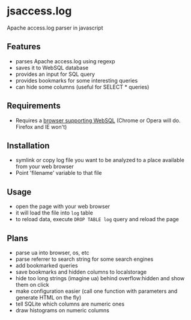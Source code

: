 jsaccess.log
============

Apache access.log parser in javascript

Features
--------

- parses Apache access.log using regexp
- saves it to WebSQL database
- provides an input for SQL query
- provides bookmarks for some interesting queries
- can hide some columns (useful for SELECT * queries)

Requirements
------------

* Requires a [browser supporting WebSQL](http://caniuse.com/sql-storage)
(Chrome or Opera will do. Firefox and IE won't)

Installation
------------

* symlink or copy log file you want to be analyzed to a place available from your web browser
* Point 'filename' variable to that file

Usage
-----

* open the page with your web browser
* it will load the file into `log` table
* to reload data, execute `DROP TABLE log` query and reload the page

Plans
-----

* parse ua into browser, os, etc
* parse referrer to search string for some search engines
* add bookmarked queries
* save bookmarks and hidden columns to localstorage
* hide too long strings (imagine ua) behind overflow:hidden and show them on click
* make configuration easier (call one function with parameters and generate HTML on the fly)
* tell SQLite which columns are numeric ones
* draw histograms on numeric columns

